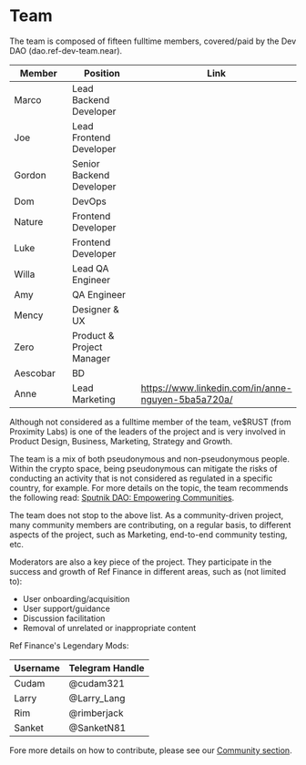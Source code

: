 # Team

The team is composed of fifteen fulltime members, covered/paid by the Dev DAO (dao.ref-dev-team.near).

<table><thead><tr><th width="181">Member</th><th width="302.42297650130547">Position</th><th>Link</th></tr></thead><tbody><tr><td>Marco</td><td>Lead Backend Developer</td><td></td></tr><tr><td>Joe</td><td>Lead Frontend Developer</td><td></td></tr><tr><td>Gordon</td><td>Senior Backend Developer</td><td></td></tr><tr><td>Dom</td><td>DevOps</td><td></td></tr><tr><td>Nature</td><td>Frontend Developer</td><td></td></tr><tr><td>Luke</td><td>Frontend Developer</td><td></td></tr><tr><td>Willa</td><td>Lead QA Engineer</td><td></td></tr><tr><td>Amy</td><td>QA Engineer</td><td></td></tr><tr><td>Mency</td><td>Designer &#x26; UX</td><td></td></tr><tr><td>Zero</td><td>Product &#x26; Project Manager</td><td></td></tr><tr><td>Aescobar</td><td>BD</td><td></td></tr><tr><td>Anne</td><td>Lead Marketing</td><td><a href="https://www.linkedin.com/in/anne-nguyen-5ba5a720a/">https://www.linkedin.com/in/anne-nguyen-5ba5a720a/</a></td></tr></tbody></table>

Although not considered as a fulltime member of the team, ve$RUST (from Proximity Labs) is one of the leaders of the project and is very involved in Product Design, Business, Marketing, Strategy and Growth.

The team is a mix of both pseudonymous and non-pseudonymous people. Within the crypto space, being pseudonymous can mitigate the risks of conducting an activity that is not considered as regulated in a specific country, for example. For more details on the topic, the team recommends the following read: [Sputnik DAO: Empowering Communities](https://medium.com/sputnikdao/sputnik-dao-empowering-communities-e55ac65f4433).

The team does not stop to the above list. As a community-driven project, many community members are contributing, on a regular basis, to different aspects of the project, such as Marketing, end-to-end community testing, etc.&#x20;

Moderators are also a key piece of the project. They participate in the success and growth of Ref Finance in different areas, such as (not limited to):

* User onboarding/acquisition
* User support/guidance
* Discussion facilitation
* Removal of unrelated or inappropriate content

Ref Finance's Legendary Mods:

| Username | Telegram Handle |
| -------- | --------------- |
| Cudam    | @cudam321       |
| Larry    | @Larry\_Lang    |
| Rim      | @rimberjack     |
| Sanket   | @SanketN81      |

Fore more details on how to contribute, please see our [Community section](community.md).
